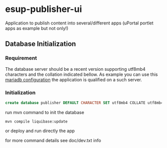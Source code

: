 esup-publisher-ui
=================

Application to publish content into several/different apps (uPortal portlet apps as example but not only!)


Database Initialization
-----------------------

### Requirement

The database server should be a recent version supporting utf8mb4 characters and the collation indicated bellow.
As example you can use this [mariadb configuration](https://github.com/GIP-RECIA/docker-mariadb/) the application is qualified on a such server.

### Initialization

```sql
create database publisher DEFAULT CHARACTER SET utf8mb4 COLLATE utf8mb4_unicode_520_ci;
```

run mvn command to init the database
```shell
mvn compile liquibase:update
```

or deploy and run directly the app

for more command details see doc/dev.txt info
